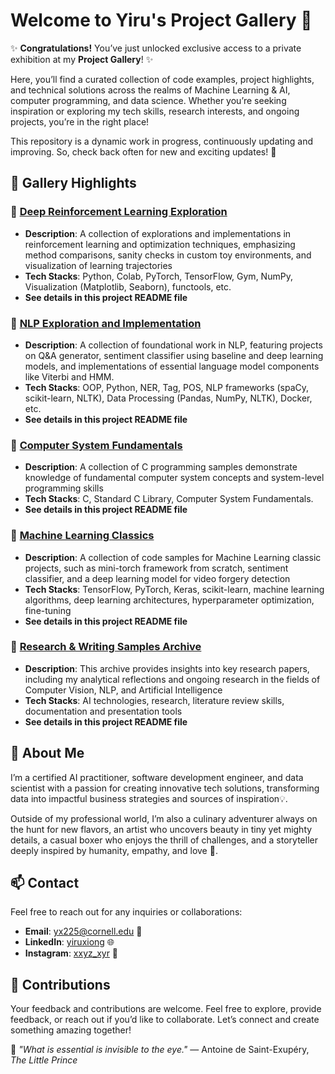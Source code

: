 #  Welcome to Yiru's **Project Gallery** 🎨

✨ **Congratulations!** You’ve just unlocked exclusive access to a private exhibition at my **Project Gallery**! ✨

Here, you’ll find a curated collection of code examples, project highlights, and technical solutions across the realms of Machine Learning & AI, computer programming, and data science. Whether you’re seeking inspiration or exploring my tech skills, research interests, and ongoing projects, you’re in the right place!

This repository is a dynamic work in progress, continuously updating and improving. So, check back often for new and exciting updates! 🚀

## 🦄 Gallery Highlights 

### 🎀 [Deep Reinforcement Learning Exploration](https://github.com/yiru-xiong/ProjectGallery/tree/main/Deep%20Reinforcement%20Learning)
- **Description**: A collection of explorations and implementations in reinforcement learning and optimization techniques, emphasizing method comparisons, sanity checks in custom toy environments, and visualization of learning trajectories
- **Tech Stacks**: Python, Colab, PyTorch, TensorFlow, Gym, NumPy, Visualization (Matplotlib, Seaborn), functools, etc.
- **See details in this project README file**

### 🎀 [NLP Exploration and Implementation](https://github.com/yiru-xiong/ProjectGallery/tree/main/Natural%20Language%20Processing%20)
- **Description**: A collection of foundational work in NLP, featuring projects on Q&A generator, sentiment classifier using baseline and deep learning models, and implementations of essential language model components like Viterbi and HMM.
- **Tech Stacks**: OOP, Python, NER, Tag, POS, NLP frameworks (spaCy, scikit-learn, NLTK), Data Processing (Pandas, NumPy, NLTK), Docker, etc.
- **See details in this project README file**

### 🎀 [Computer System Fundamentals](https://github.com/yiru-xiong/ProjectGallery/tree/main/Computer%20System%20Fundamentals)
- **Description**: A collection of C programming samples demonstrate knowledge of fundamental computer system concepts and system-level programming skills
- **Tech Stacks**: C, Standard C Library, Computer System Fundamentals.
- **See details in this project README file**

### 🎀 [Machine Learning Classics](https://github.com/yiru-xiong/ProjectGallery/tree/main/Machine%20Learning%20Classics) 
- **Description**: A collection of code samples for Machine Learning classic projects, such as mini-torch framework from scratch, sentiment classifier, and a deep learning model for video forgery detection
- **Tech Stacks**: TensorFlow, PyTorch, Keras, scikit-learn, machine learning algorithms, deep learning architectures, hyperparameter optimization, fine-tuning
-  **See details in this project README file**
  
### 🎀 [Research & Writing Samples Archive](https://github.com/yiru-xiong/ProjectGallery/tree/main/Research%20%26%20Writing%20Samples%20Archive)
- **Description**: This archive provides insights into key research papers, including my analytical reflections and ongoing research in the fields of Computer Vision, NLP, and Artificial Intelligence
- **Tech Stacks**: AI technologies, research, literature review skills, documentation and presentation tools
- **See details in this project README file**

## 🧸 About Me 
I’m a certified AI practitioner, software development engineer, and data scientist with a passion for creating innovative tech solutions, transforming data into impactful business strategies and sources of inspiration💡.

Outside of my professional world, I’m also a culinary adventurer always on the hunt for new flavors, an artist who uncovers beauty in tiny yet mighty details, a casual boxer who enjoys the thrill of challenges, and a storyteller deeply inspired by humanity, empathy, and love 💜.

## 📫 Contact

Feel free to reach out for any inquiries or collaborations:
- **Email**: [yx225@cornell.edu](mailto:yx225@cornell.edu) 📧
- **LinkedIn**: [yiruxiong](https://www.linkedin.com/in/yiruxiong/) 🌐
- **Instagram**: [xxyz_xyr](https://www.instagram.com/xxyz_xyr) 📸

## 🤝 Contributions

Your feedback and contributions are welcome. Feel free to explore, provide feedback, or reach out if you’d like to collaborate. Let’s connect and create something amazing together!

🌟 _"What is essential is invisible to the eye."_ — Antoine de Saint-Exupéry, *The Little Prince* 
